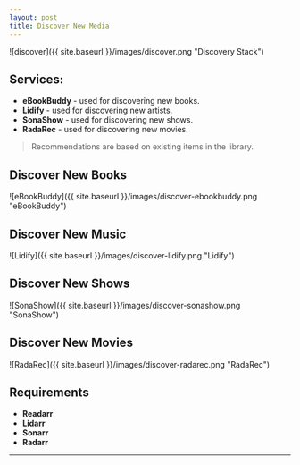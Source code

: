```yaml
---
layout: post
title: Discover New Media
---
```


![discover]({{ site.baseurl }}/images/discover.png "Discovery Stack")


## Services:

- **eBookBuddy** - used for discovering new books.
- **Lidify** - used for discovering new artists.
- **SonaShow** - used for discovering new shows.
- **RadaRec** - used for discovering new movies.

> Recommendations are based on existing items in the library.


## Discover New Books

![eBookBuddy]({{ site.baseurl }}/images/discover-ebookbuddy.png "eBookBuddy")


## Discover New Music 

![Lidify]({{ site.baseurl }}/images/discover-lidify.png "Lidify")


## Discover New Shows 

![SonaShow]({{ site.baseurl }}/images/discover-sonashow.png "SonaShow")


## Discover New Movies 

![RadaRec]({{ site.baseurl }}/images/discover-radarec.png "RadaRec")


## Requirements

- **Readarr**
- **Lidarr**
- **Sonarr**
- **Radarr**


---
